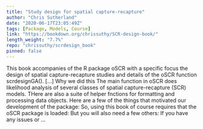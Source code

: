```yaml
---
title: "Study design for spatial capture-recapture"
author: "Chris Sutherland"
date: "2020-06-17T23:05:49Z"
tags: [Package, Models, Course]
link: "https://bookdown.org/chrissuthy/SCR-design-book/"
length_weight: "7.7%"
repo: "chrissuthy/scrdesign_book"
pinned: false
---
```


This book accompanies of the R package oSCR with a specific focus the design of spatial capture-recapture studies and details of the oSCR function scrdesignGA(). [...] Why we did this The main function in oSCR does likelihood analysis of several classes of spatial capture-recapture (SCR) models. THere are also a suite of helper fnctions for formatting and processing data objects. Here are a few of the things that motivated our development of the package: So, using this book of course requires that the oSCR package is loaded: But you will also need a few others: If you have any issues or ...
